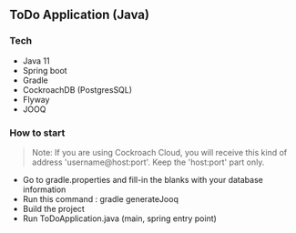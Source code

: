 ## ToDo Application (Java)
### Tech

- Java 11
- Spring boot
- Gradle
- CockroachDB (PostgresSQL)
- Flyway
- JOOQ

### How to start
> Note: If you are using Cockroach Cloud, you will receive this kind of address 'username@host:port'. Keep the 'host:port' part only.

- Go to gradle.properties and fill-in the blanks with your database information
- Run this command : gradle generateJooq
- Build the project
- Run ToDoApplication.java (main, spring entry point)
